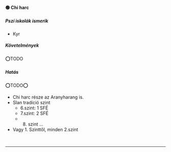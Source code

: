 #### 🟢 Chi harc

##### Pszí iskolák ismerik

- Kyr

##### Követelmények

⭕TODO

##### Hatás

⭕TODO⭕
- Chi harc része az Aranyharang is.
- Slan tradíció szint
  - 6.szint: 1 SFÉ
  - 7.szint: 2 SFÉ
  - 8. szint ...
- Vagy 1. Szinttől, minden 2.szint

<br />

---
